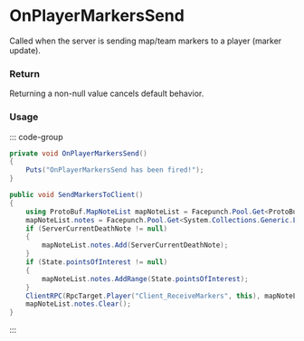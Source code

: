 <Badge type="danger" text="Carbon Compatible"/><Badge type="warning" text="Oxide Compatible"/>
# OnPlayerMarkersSend
Called when the server is sending map/team markers to a player (marker update).
### Return
Returning a non-null value cancels default behavior.

### Usage
::: code-group
```csharp [Example]
private void OnPlayerMarkersSend()
{
	Puts("OnPlayerMarkersSend has been fired!");
}
```
```csharp [Source — Assembly-CSharp @ BasePlayer]
public void SendMarkersToClient()
{
	using ProtoBuf.MapNoteList mapNoteList = Facepunch.Pool.Get<ProtoBuf.MapNoteList>();
	mapNoteList.notes = Facepunch.Pool.Get<System.Collections.Generic.List<ProtoBuf.MapNote>>();
	if (ServerCurrentDeathNote != null)
	{
		mapNoteList.notes.Add(ServerCurrentDeathNote);
	}
	if (State.pointsOfInterest != null)
	{
		mapNoteList.notes.AddRange(State.pointsOfInterest);
	}
	ClientRPC(RpcTarget.Player("Client_ReceiveMarkers", this), mapNoteList);
	mapNoteList.notes.Clear();
}

```
:::
